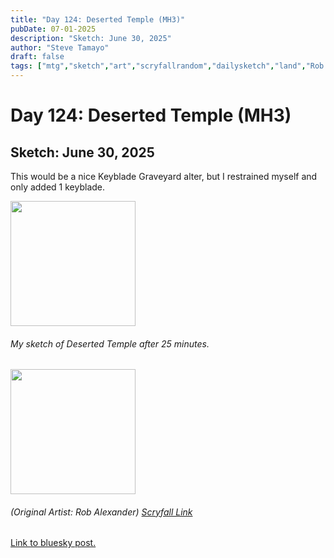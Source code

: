 ```yaml
---
title: "Day 124: Deserted Temple (MH3)"
pubDate: 07-01-2025
description: "Sketch: June 30, 2025"
author: "Steve Tamayo"
draft: false
tags: ["mtg","sketch","art","scryfallrandom","dailysketch","land","Rob Alexander"]
---
```

# Day 124: Deserted Temple (MH3)
## Sketch: June 30, 2025


This would be a nice Keyblade Graveyard alter, but I restrained myself and only added 1 keyblade.


<img src="https://cdn.bsky.app/img/feed_fullsize/plain/did:plc:vlb3baqyfxfheceuqyubujfl/bafkreicc74esfvo4dode2jh7kzc3rvro7v5ylsexixksckmywhnmzv4qty@jpeg" height="200">


###### My sketch of Deserted Temple after 25 minutes.
<img src="https://cards.scryfall.io/large/front/f/d/fd51f8f0-779b-40bb-b65c-5907f816676e.jpg?1718220923" height="200">


###### (Original Artist: Rob Alexander) [Scryfall Link](https://scryfall.com/card/mh3/301/deserted-temple)


[Link to bluesky post.](https://bsky.app/profile/sorocoroto.bsky.social/post/3lswzkebq7s2d)